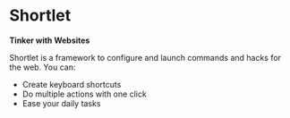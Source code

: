 # Shortlet

**Tinker with Websites**

Shortlet is a framework to configure and launch commands and hacks for the web. You can:

- Create keyboard shortcuts
- Do multiple actions with one click
- Ease your daily tasks
